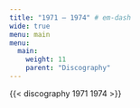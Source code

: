 ```yaml
---
title: "1971 — 1974" # em-dash
wide: true
menu: main
menu:
  main:
    weight: 11
    parent: "Discography"
---
```


{{< discography 1971 1974 >}}
